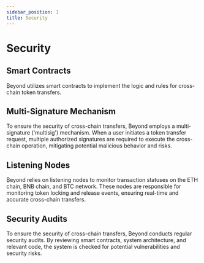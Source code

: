 ```yaml
---
sidebar_position: 1
title: Security
---
```


# Security

## Smart Contracts

₿eyond utilizes smart contracts to implement the logic and rules for cross-chain token transfers. 

## Multi-Signature Mechanism

To ensure the security of cross-chain transfers, ₿eyond employs a multi-signature ('multisig') mechanism. When a user initiates a token transfer request, multiple authorized signatures are required to execute the cross-chain operation, mitigating potential malicious behavior and risks.

## Listening Nodes

₿eyond relies on listening nodes to monitor transaction statuses on the ETH chain, BNB chain, and BTC network. These nodes are responsible for monitoring token locking and release events, ensuring real-time and accurate cross-chain transfers.

## Security Audits

To ensure the security of cross-chain transfers, ₿eyond conducts regular security audits. By reviewing smart contracts, system architecture, and relevant code, the system is checked for potential vulnerabilities and security risks.
